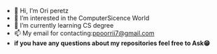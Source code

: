 - 👋 Hi, I’m Ori peretz
- 👀 I’m interested in the ComputerSicence World
- 🌱 I’m currently learning CS degree
- 📫 My email for contacting:ppoorrii7@gmail.com
- **if you have any questions about my repositories feel free to Ask😁**

<!---
Ori-peretz1/Ori-peretz1 is a ✨ special ✨ repository because its `README.md` (this file) appears on your GitHub profile.
You can click the Preview link to take a look at your changes.
--->
